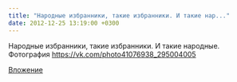 ```yaml
---
title: "Народные избранники, такие избранники. И такие нар..."
date: 2012-12-25 13:19:00 +0300
---
```


Народные избранники, такие избранники. И такие народные.
Фотография
https://vk.com/photo41076938_295004005

[Вложение](https://vk.com/photo41076938_295004005)
